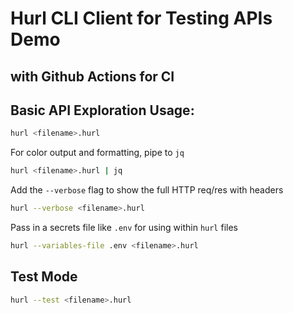 # Hurl CLI Client for Testing APIs Demo
## with Github Actions for CI

## Basic API Exploration Usage:
```sh
hurl <filename>.hurl
```

For color output and formatting, pipe to `jq`
```sh
hurl <filename>.hurl | jq
```

Add the `--verbose` flag to show the full HTTP req/res with headers
```sh
hurl --verbose <filename>.hurl
```

Pass in a secrets file like `.env` for using within `hurl` files
```sh
hurl --variables-file .env <filename>.hurl
```

## Test Mode
```sh
hurl --test <filename>.hurl
```